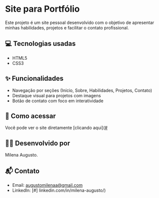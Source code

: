 # Site para Portfólio

Este projeto é um site pessoal desenvolvido com o objetivo de apresentar minhas habilidades, projetos e facilitar o contato profissional.

## 💻 Tecnologias usadas
- HTML5
- CSS3

## ✨ Funcionalidades
- Navegação por seções (Início, Sobre, Habilidades, Projetos, Contato)
- Destaque visual para projetos com imagens
- Botão de contato com foco em interatividade


## 🚀 Como acessar
Você pode ver o site diretamente [clicando aqui]([#](https://slahanlemi.github.io/site-para-portfolio/)

## 👩‍💻 Desenvolvido por
Milena Augusto. 


## 📬 Contato
- Email: augustomilenaa@gmail.com
- LinkedIn: [#] linkedin.com/in/milena-augusto/)
